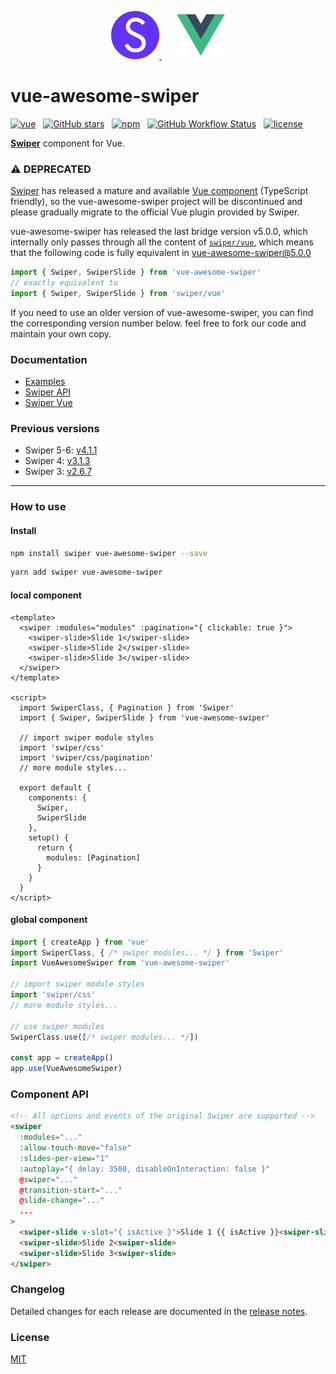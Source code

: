 <p></p>
<p align="center">
  <a href="https://swiperjs.com" target="_blank">
    <img width="77px" src="/presses/swiper-logo.svg" />
  </a>
  <span>&nbsp;&nbsp;&nbsp;&nbsp;&nbsp;</span>
  <a href="https://vuejs.org" target="_blank">
    <img width="77px" src="/presses/vue-logo.png" />
  </a>
</p>

# vue-awesome-swiper
[![vue](https://img.shields.io/badge/MADE%20WITH-VUE-42a97a?style=for-the-badge&labelColor=35495d)](https://vuejs.org)
&nbsp;
[![GitHub stars](https://img.shields.io/github/stars/surmon-china/vue-awesome-swiper.svg?style=for-the-badge)](https://github.com/surmon-china/vue-awesome-swiper/stargazers)
&nbsp;
[![npm](https://img.shields.io/npm/v/vue-awesome-swiper?color=c7343a&label=npm&style=for-the-badge)](https://www.npmjs.com/package/vue-awesome-swiper)
&nbsp;
[![GitHub Workflow Status](https://img.shields.io/github/workflow/status/surmon-china/vue-awesome-swiper/Publish?label=publish&style=for-the-badge)](https://github.com/surmon-china/vue-awesome-swiper/actions?query=workflow%3APublish)
&nbsp;
[![license](https://img.shields.io/github/license/mashape/apistatus.svg?style=for-the-badge)](/LICENSE)


**[Swiper](https://swiperjs.com)** component for Vue.

### ⚠️ DEPRECATED

[Swiper](https://swiperjs.com/) has released a mature and available [Vue component](https://swiperjs.com/vue) (TypeScript friendly), so the vue-awesome-swiper project will be discontinued and please gradually migrate to the official Vue plugin provided by Swiper.

vue-awesome-swiper has released the last bridge version v5.0.0, which internally only passes through all the content of [`swiper/vue`](https://swiperjs.com/vue), which means that the following code is fully equivalent in vue-awesome-swiper@5.0.0

```ts
import { Swiper, SwiperSlide } from 'vue-awesome-swiper'
// exactly equivalent to
import { Swiper, SwiperSlide } from 'swiper/vue'
```

If you need to use an older version of vue-awesome-swiper, you can find the corresponding version number below. feel free to fork our code and maintain your own copy.

### Documentation
- [Examples](https://github.surmon.me/vue-awesome-swiper)
- [Swiper API](https://swiperjs.com/swiper-api)
- [Swiper Vue](https://swiperjs.com/vue)

### Previous versions
- Swiper 5-6: [v4.1.1](https://github.com/surmon-china/vue-awesome-swiper/tree/v4.1.1)
- Swiper 4: [v3.1.3](https://github.com/surmon-china/vue-awesome-swiper/tree/v3.1.3)
- Swiper 3: [v2.6.7](https://github.com/surmon-china/vue-awesome-swiper/tree/v2.6.7)

---

### How to use

#### Install

``` bash
npm install swiper vue-awesome-swiper --save
```

```bash
yarn add swiper vue-awesome-swiper
```

#### local component

```vue
<template>
  <swiper :modules="modules" :pagination="{ clickable: true }">
    <swiper-slide>Slide 1</swiper-slide>
    <swiper-slide>Slide 2</swiper-slide>
    <swiper-slide>Slide 3</swiper-slide>
  </swiper>
</template>

<script>
  import SwiperClass, { Pagination } from 'Swiper'
  import { Swiper, SwiperSlide } from 'vue-awesome-swiper'

  // import swiper module styles
  import 'swiper/css'
  import 'swiper/css/pagination'
  // more module styles...

  export default {
    components: {
      Swiper,
      SwiperSlide
    },
    setup() {
      return {
        modules: [Pagination]
      }
    }
  }
</script>
```

#### global component

```javascript
import { createApp } from 'vue'
import SwiperClass, { /* swiper modules... */ } from 'Swiper'
import VueAwesomeSwiper from 'vue-awesome-swiper'

// import swiper module styles
import 'swiper/css'
// more module styles...

// use swiper modules
SwiperClass.use([/* swiper modules... */])

const app = createApp()
app.use(VueAwesomeSwiper)
```

### Component API

```html
<!-- All options and events of the original Swiper are supported -->
<swiper
  :modules="..."
  :allow-touch-move="false"
  :slides-per-view="1"
  :autoplay="{ delay: 3500, disableOnInteraction: false }"
  @swiper="..."
  @transition-start="..."
  @slide-change="..."
  ...
>
  <swiper-slide v-slot="{ isActive }">Slide 1 {{ isActive }}<swiper-slide>
  <swiper-slide>Slide 2<swiper-slide>
  <swiper-slide>Slide 3<swiper-slide>
</swiper>
```

### Changelog

Detailed changes for each release are documented in the [release notes](/CHANGELOG.md).

### License

[MIT](/LICENSE)
